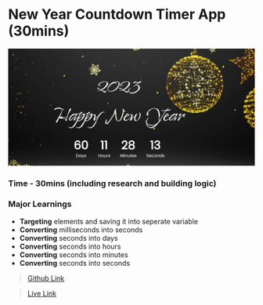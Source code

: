 # New Year Countdown Timer App (30mins)

![Final Screenshort](./images/FinalScreenshort.png)


### Time - 30mins (including research and building logic)

### Major Learnings

- **Targeting** elements and saving it into seperate variable
- **Converting** milliseconds into seconds
- **Converting** seconds into days
- **Converting** seconds into hours
- **Converting** seconds into minutes
- **Converting** seconds into seconds

> [Github Link](https://github.com/abhishek7329sharma/New-Year-Countdown-Timer-App)

> [Live Link](https://amazing-sopapillas-a00913.netlify.app/)